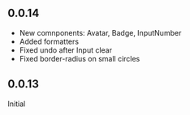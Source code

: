## 0.0.14
- New comnponents: Avatar, Badge, InputNumber
- Added formatters
- Fixed undo after Input clear
- Fixed border-radius on small circles

## 0.0.13
  Initial

